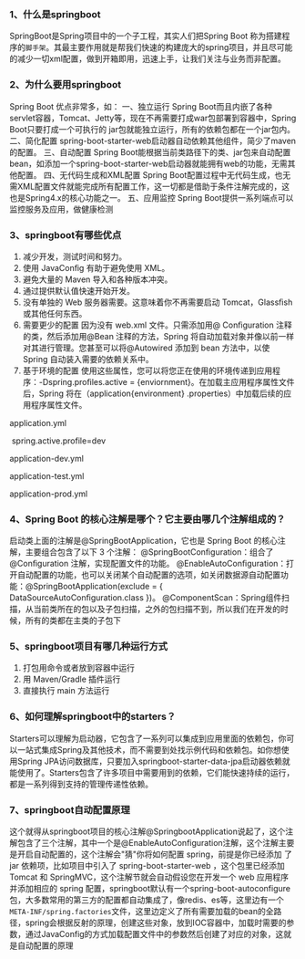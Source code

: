 ### 1、什么是springboot

SpringBoot是Spring项目中的一个子工程，其实人们把Spring Boot 称为搭建程序的`脚手架`。其最主要作用就是帮我们快速的构建庞大的spring项目，并且尽可能的减少一切xml配置，做到开箱即用，迅速上手，让我们关注与业务而非配置。



### 2、为什么要用springboot

Spring Boot 优点非常多，如：
一、独立运行
Spring Boot而且内嵌了各种servlet容器，Tomcat、Jetty等，现在不再需要打成war包部署到容器中，Spring Boot只要打成一个可执行的
jar包就能独立运行，所有的依赖包都在一个jar包内。
二、简化配置
spring-boot-starter-web启动器自动依赖其他组件，简少了maven的配置。
三、自动配置
Spring Boot能根据当前类路径下的类、jar包来自动配置bean，如添加一个spring-boot-starter-web启动器就能拥有web的功能，无需其他配置。
四、无代码生成和XML配置
Spring Boot配置过程中无代码生成，也无需XML配置文件就能完成所有配置工作，这一切都是借助于条件注解完成的，这也是Spring4.x的核心功能之一。
五、应用监控
Spring Boot提供一系列端点可以监控服务及应用，做健康检测



### 3、springboot有哪些优点

1. 减少开发，测试时间和努力。
2. 使用 JavaConﬁg 有助于避免使用 XML。
3. 避免大量的 Maven 导入和各种版本冲突。
5. 通过提供默认值快速开始开发。
6. 没有单独的 Web 服务器需要。这意味着你不再需要启动 Tomcat，Glassﬁsh或其他任何东西。
7. 需要更少的配置 因为没有 web.xml 文件。只需添加用@ Conﬁguration 注释的类，然后添加用@Bean 注释的方法，Spring 将自动加载对象并像以前一样对其进行管理。您甚至可以将@Autowired 添加到 bean 方法中，以使 Spring 自动装入需要的依赖关系中。
8. 基于环境的配置 使用这些属性，您可以将您正在使用的环境传递到应用程序：-Dspring.proﬁles.active = {enviornment}。在加载主应用程序属性文件后，Spring 将在（application{environment} .properties）中加载后续的应用程序属性文件。

application.yml

​	spring.active.profile=dev

application-dev.yml

application-test.yml

application-prod.yml

 

### 4、Spring Boot 的核心注解是哪个？它主要由哪几个注解组成的？

启动类上面的注解是@SpringBootApplication，它也是 Spring Boot 的核心注解，主要组合包含了以下
3 个注解：
@SpringBootConﬁguration：组合了 @Conﬁguration 注解，实现配置文件的功能。
@EnableAutoConﬁguration：打开自动配置的功能，也可以关闭某个自动配置的选项，如关闭数据源自动配置功能：@SpringBootApplication(exclude = { DataSourceAutoConﬁguration.class })。
@ComponentScan：Spring组件扫描，从当前类所在的包以及子包扫描，之外的包扫描不到，所以我们在开发的时候，所有的类都在主类的子包下



### 5、springboot项目有哪几种运行方式

1. 打包用命令或者放到容器中运行
2. 用 Maven/Gradle 插件运行
3. 直接执行 main 方法运行



### 6、如何理解springboot中的starters？

Starters可以理解为启动器，它包含了一系列可以集成到应用里面的依赖包，你可以一站式集成Spring及其他技术，而不需要到处找示例代码和依赖包。如你想使用Spring JPA访问数据库，只要加入springboot-starter-data-jpa启动器依赖就能使用了。Starters包含了许多项目中需要用到的依赖，它们能快速持续的运行，都是一系列得到支持的管理传递性依赖。



### 7、springboot自动配置原理

这个就得从springboot项目的核心注解@SpringbootApplication说起了，这个注解包含了三个注解，其中一个是@EnableAutoConfiguration注解，这个注解主要是开启自动配置的，这个注解会"猜"你将如何配置 spring，前提是你已经添加 了 jar 依赖项，比如项目中引入了 spring-boot-starter-web ，这个包里已经添加 Tomcat 和 SpringMVC，这个注解节就会自动假设您在开发一个 web 应用程序并添加相应的 spring 配置，springboot默认有一个spring-boot-autoconfigure包，大多数常用的第三方的配置都自动集成了，像redis、es等，这里边有一个`META-INF/spring.factories`文件，这里边定义了所有需要加载的bean的全路径，spring会根据反射的原理，创建这些对象，放到IOC容器中，加载时需要的参数，通过JavaConfig的方式加载配置文件中的参数然后创建了对应的对象，这就是自动配置的原理













